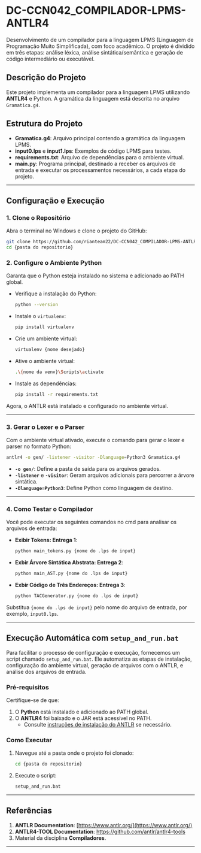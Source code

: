 # DC-CCN042_COMPILADOR-LPMS-ANTLR4

Desenvolvimento de um compilador para a linguagem LPMS (Linguagem de Programação Muito Simplificada), com foco acadêmico. O projeto é dividido em três etapas: análise léxica, análise sintática/semântica e geração de código intermediário ou executável.

## Descrição do Projeto

Este projeto implementa um compilador para a linguagem LPMS utilizando **ANTLR4** e Python. A gramática da linguagem está descrita no arquivo `Gramatica.g4`.

## Estrutura do Projeto

- **Gramatica.g4**: Arquivo principal contendo a gramática da linguagem LPMS.
- **input0.lps** e **input1.lps**: Exemplos de código LPMS para testes.
- **requirements.txt**: Arquivo de dependências para o ambiente virtual.
- **main.py**: Programa principal, destinado a receber os arquivos de entrada e executar os processamentos necessários, a cada etapa do projeto.

---

## Configuração e Execução

### 1. Clone o Repositório

Abra o terminal no Windows e clone o projeto do GitHub:

```bash
git clone https://github.com/rianteam22/DC-CCN042_COMPILADOR-LPMS-ANTLR4.git
cd {pasta do repositorio}
```

### 2. Configure o Ambiente Python

Garanta que o Python esteja instalado no sistema e adicionado ao PATH global.

- Verifique a instalação do Python:
  ```bash
  python --version
  ```

- Instale o `virtualenv`:
  ```bash
  pip install virtualenv
  ```

- Crie um ambiente virtual:
  ```bash
  virtualenv {nome desejado}
  ```

- Ative o ambiente virtual:
  ```bash
  .\{nome da venv}\Scripts\activate
  ```

- Instale as dependências:
  ```bash
  pip install -r requirements.txt
  ```

Agora, o ANTLR está instalado e configurado no ambiente virtual.

---

### 3. Gerar o Lexer e o Parser

Com o ambiente virtual ativado, execute o comando para gerar o lexer e parser no formato Python:

```bash
antlr4 -o gen/ -listener -visitor -Dlanguage=Python3 Gramatica.g4
```

- **`-o gen/`**: Define a pasta de saída para os arquivos gerados.
- **`-listener`** e **`-visitor`**: Geram arquivos adicionais para percorrer a árvore sintática.
- **`-Dlanguage=Python3`**: Define Python como linguagem de destino.

---

### 4. Como Testar o Compilador

Você pode executar os seguintes comandos no cmd para analisar os arquivos de entrada:

- **Exibir Tokens: Entrega 1**:
  ```bash
  python main_tokens.py {nome do .lps de input}
  ```
- **Exbir Árvore Sintática Abstrata: Entrega 2**:
  ```bash
  python main_AST.py {nome do .lps de input}
  ```
- **Exbir Código de Três Endereços: Entrega 3**:
  ```bash
  python TACGenerator.py {nome do .lps de input}
  ```

Substitua `{nome do .lps de input}` pelo nome do arquivo de entrada, por exemplo, `input0.lps`.

---

## Execução Automática com `setup_and_run.bat`

Para facilitar o processo de configuração e execução, fornecemos um script chamado `setup_and_run.bat`. Ele automatiza as etapas de instalação, configuração do ambiente virtual, geração de arquivos com o ANTLR, e análise dos arquivos de entrada.

### Pré-requisitos
Certifique-se de que:
1. O **Python** está instalado e adicionado ao PATH global.
2. O **ANTLR4** foi baixado e o JAR está acessível no PATH.
   - Consulte [instruções de instalação do ANTLR](https://www.antlr.org/download.html) se necessário.

### Como Executar
1. Navegue até a pasta onde o projeto foi clonado:
   ```cmd
   cd {pasta do repositorio}
   ```

2. Execute o script:
   ```cmd
   setup_and_run.bat
   ```
---

## Referências

1. **ANTLR Documentation**: [https://www.antlr.org/](https://www.antlr.org/)
2. **ANTLR4-TOOL Documentation**: https://github.com/antlr/antlr4-tools
3. Material da disciplina **Compiladores**.

---
